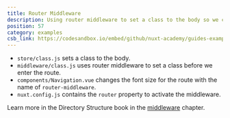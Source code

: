 ```yaml
---
title: Router Middleware
description: Using router middleware to set a class to the body so we can then style differently depending on the route
position: 57
category: examples
csb_link: https://codesandbox.io/embed/github/nuxt-academy/guides-examples/tree/master/04_directory_structure/09_middleware_router
---
```


- `store/class.js` sets a class to the body.
- `middleware/class.js` uses router middleware to set a class before we enter the route.
- `components/Navigation.vue` changes the font size for the route with the name of `router-middleware`.
- `nuxt.config.js` contains the `router` property to activate the middleware.

<base-alert type="next">

Learn more in the Directory Structure book in the [middleware](/guides/directory-structure/middleware#router-middleware) chapter.

</base-alert>

<code-sandbox :src="csb_link"></code-sandbox>
